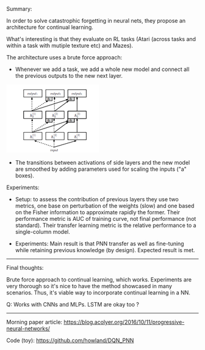 Summary:

In order to solve catastrophic forgetting in neural nets, they propose an architecture for continual learning. 

What's interesting is that they evaluate on RL tasks (Atari (across tasks and within a task with mutiple texture etc) and Mazes).

The architecture uses a brute force approach:

- Whenever we add a task, we add a whole new model and connect all the previous outputs to the new next layer.

![](https://github.com/Caselles/paper_notes/blob/master/images/1.png)

- The transitions between activations of side layers and the new model are smoothed by adding parameters used for scaling the inputs ("a" boxes).

Experiments: 

- Setup: to assess the contribution of previous layers they use two metrics, one base on perturbation of the weights (slow) and one based on the Fisher information to approximate rapidly the former. Their performance metric is AUC of training curve, not final performance (not standard). Their transfer learning metric is the relative performance to a single-column model.

- Experiments: Main result is that PNN transfer as well as fine-tuning while retaining previous knowledge (by design). Expected result is met.

-------

Final thoughts:

Brute force approach to continual learning, which works. Experiments are very thorough so it's nice to have the method showcased in many scenarios. Thus, it's viable way to incorporate continual learning in a NN.

Q: Works with CNNs and MLPs. LSTM are okay too ? 

-----------

Morning paper article: https://blog.acolyer.org/2016/10/11/progressive-neural-networks/

Code (toy): https://github.com/howland/DQN_PNN
